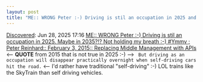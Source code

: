 ```yaml
---
layout: post
title: "ME:: WRONG Peter :-) Driving is stil an occupation in 2025 and self driving cars don't work in 2025 even though they were predicted in 2025. Maybe in 2035?!? Not holding my breath :-) #Ymmv ; Peter Reinhard:: February 3, 2015:: Replacing Middle Management with APIs"
---
```

[Discovered](http://rolandtanglao.com/2020/07/29/p1-blogthis-checkvist-list-links-to-blog/): Jun 28, 2025 17:16 [ME:: WRONG Peter :-) Driving is stil an occupation in 2025. Maybe in 2035?!? Not holding my breath :-) #Ymmv ; Peter Reinhard:: February 3, 2015:: Replacing Middle Management with APIs](https://rein.pk/replacing-middle-management-with-apis) <-- **QUOTE** from 2015 that is not true in 2025 :-) --> ` But driving as an occupation will disappear practically overnight when self-driving cars hit the road.` <-- I'd rather have traditional "self-driving" :-) LOL trains like the SkyTrain than self driving vehicles.
